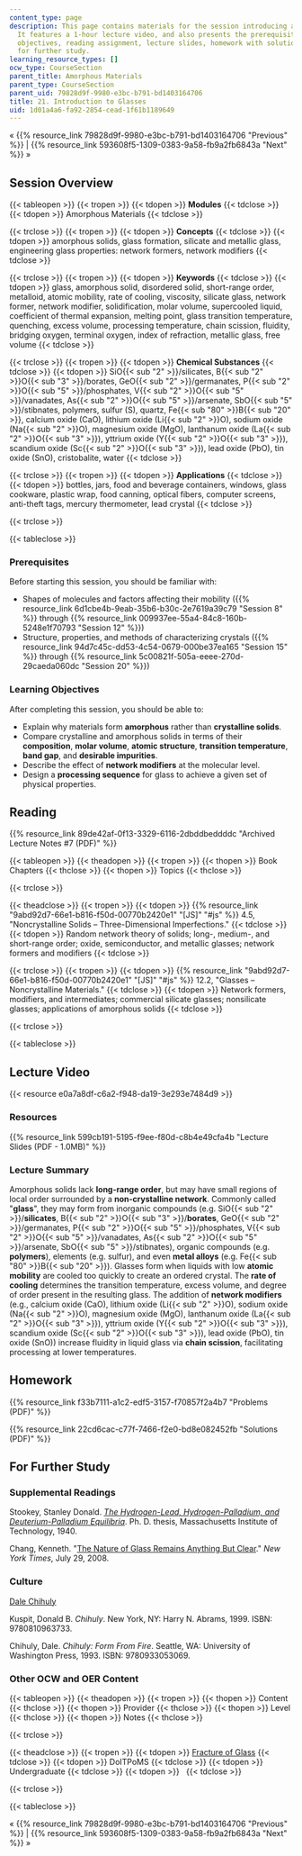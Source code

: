```yaml
---
content_type: page
description: This page contains materials for the session introducing amorphous materials.
  It features a 1-hour lecture video, and also presents the prerequisites, learning
  objectives, reading assignment, lecture slides, homework with solutions, and resources
  for further study.
learning_resource_types: []
ocw_type: CourseSection
parent_title: Amorphous Materials
parent_type: CourseSection
parent_uid: 79828d9f-9980-e3bc-b791-bd1403164706
title: 21. Introduction to Glasses
uid: 1d01a4a6-fa92-2854-cead-1f61b1189649
---
```


« {{% resource_link 79828d9f-9980-e3bc-b791-bd1403164706 "Previous" %}} | {{% resource_link 593608f5-1309-0383-9a58-fb9a2fb6843a "Next" %}} »

Session Overview
----------------

{{< tableopen >}}
{{< tropen >}}
{{< tdopen >}}
**Modules**
{{< tdclose >}}
{{< tdopen >}}
Amorphous Materials
{{< tdclose >}}

{{< trclose >}}
{{< tropen >}}
{{< tdopen >}}
**Concepts**
{{< tdclose >}}
{{< tdopen >}}
amorphous solids, glass formation, silicate and metallic glass, engineering glass properties: network formers, network modifiers
{{< tdclose >}}

{{< trclose >}}
{{< tropen >}}
{{< tdopen >}}
**Keywords**
{{< tdclose >}}
{{< tdopen >}}
glass, amorphous solid, disordered solid, short-range order, metalloid, atomic mobility, rate of cooling, viscosity, silicate glass, network former, network modifier, solidification, molar volume, supercooled liquid, coefficient of thermal expansion, melting point, glass transition temperature, quenching, excess volume, processing temperature, chain scission, fluidity, bridging oxygen, terminal oxygen, index of refraction, metallic glass, free volume
{{< tdclose >}}

{{< trclose >}}
{{< tropen >}}
{{< tdopen >}}
**Chemical Substances**
{{< tdclose >}}
{{< tdopen >}}
SiO{{< sub "2" >}}/silicates, B{{< sub "2" >}}O{{< sub "3" >}}/borates, GeO{{< sub "2" >}}/germanates, P{{< sub "2" >}}O{{< sub "5" >}}/phosphates, V{{< sub "2" >}}O{{< sub "5" >}}/vanadates, As{{< sub "2" >}}O{{< sub "5" >}}/arsenate, SbO{{< sub "5" >}}/stibnates, polymers, sulfur (S), quartz, Fe{{< sub "80" >}}B{{< sub "20" >}}, calcium oxide (CaO), lithium oxide (Li{{< sub "2" >}}O), sodium oxide (Na{{< sub "2" >}}O), magnesium oxide (MgO), lanthanum oxide (La{{< sub "2" >}}O{{< sub "3" >}}), yttrium oxide (Y{{< sub "2" >}}O{{< sub "3" >}}), scandium oxide (Sc{{< sub "2" >}}O{{< sub "3" >}}), lead oxide (PbO), tin oxide (SnO), cristobalite, water
{{< tdclose >}}

{{< trclose >}}
{{< tropen >}}
{{< tdopen >}}
**Applications**
{{< tdclose >}}
{{< tdopen >}}
bottles, jars, food and beverage containers, windows, glass cookware, plastic wrap, food canning, optical fibers, computer screens, anti-theft tags, mercury thermometer, lead crystal
{{< tdclose >}}

{{< trclose >}}

{{< tableclose >}}

### Prerequisites

Before starting this session, you should be familiar with:

*   Shapes of molecules and factors affecting their mobility ({{% resource_link 6d1cbe4b-9eab-35b6-b30c-2e7619a39c79 "Session 8" %}} through {{% resource_link 009937ee-55a4-84c8-160b-5248e1f70793 "Session 12" %}})
*   Structure, properties, and methods of characterizing crystals ({{% resource_link 94d7c45c-dd53-4c54-0679-000be37ea165 "Session 15" %}} through {{% resource_link 5c00821f-505a-eeee-270d-29caeda060dc "Session 20" %}})

### Learning Objectives

After completing this session, you should be able to:

*   Explain why materials form **amorphous** rather than **crystalline solids**.
*   Compare crystalline and amorphous solids in terms of their **composition**, **molar volume**, **atomic structure**, **transition temperature**, **band gap**, and **desirable impurities**.
*   Describe the effect of **network modifiers** at the molecular level.
*   Design a **processing sequence** for glass to achieve a given set of physical properties.

Reading
-------

{{% resource_link 89de42af-0f13-3329-6116-2dbddbeddddc "Archived Lecture Notes #7 (PDF)" %}}

{{< tableopen >}}
{{< theadopen >}}
{{< tropen >}}
{{< thopen >}}
Book Chapters
{{< thclose >}}
{{< thopen >}}
Topics
{{< thclose >}}

{{< trclose >}}

{{< theadclose >}}
{{< tropen >}}
{{< tdopen >}}
{{% resource_link "9abd92d7-66e1-b816-f50d-00770b2420e1" "\[JS\]" "#js" %}} 4.5, "Noncrystalline Solids – Three-Dimensional Imperfections."
{{< tdclose >}}
{{< tdopen >}}
Random network theory of solids; long-, medium-, and short-range order; oxide, semiconductor, and metallic glasses; network formers and modifiers
{{< tdclose >}}

{{< trclose >}}
{{< tropen >}}
{{< tdopen >}}
{{% resource_link "9abd92d7-66e1-b816-f50d-00770b2420e1" "\[JS\]" "#js" %}} 12.2, "Glasses – Noncrystalline Materials."
{{< tdclose >}}
{{< tdopen >}}
Network formers, modifiers, and intermediates; commercial silicate glasses; nonsilicate glasses; applications of amorphous solids
{{< tdclose >}}

{{< trclose >}}

{{< tableclose >}}

Lecture Video
-------------

{{< resource e0a7a8df-c6a2-f948-da19-3e293e7484d9 >}}

### Resources

{{% resource_link 599cb191-5195-f9ee-f80d-c8b4e49cfa4b "Lecture Slides (PDF - 1.0MB)" %}}

### Lecture Summary

Amorphous solids lack **long-range order**, but may have small regions of local order surrounded by a **non-crystalline network**. Commonly called "**glass**", they may form from inorganic compounds (e.g. SiO{{< sub "2" >}}/**silicates**, B{{< sub "2" >}}O{{< sub "3" >}}/**borates**, GeO{{< sub "2" >}}/germanates, P{{< sub "2" >}}O{{< sub "5" >}}/phosphates, V{{< sub "2" >}}O{{< sub "5" >}}/vanadates, As{{< sub "2" >}}O{{< sub "5" >}}/arsenate, SbO{{< sub "5" >}}/stibnates), organic compounds (e.g. **polymers**), elements (e.g. sulfur), and even **metal alloys** (e.g. Fe{{< sub "80" >}}B{{< sub "20" >}}). Glasses form when liquids with low **atomic mobility** are cooled too quickly to create an ordered crystal. The **rate of cooling** determines the transition temperature, excess volume, and degree of order present in the resulting glass. The addition of **network modifiers** (e.g., calcium oxide (CaO), lithium oxide (Li{{< sub "2" >}}O), sodium oxide (Na{{< sub "2" >}}O), magnesium oxide (MgO), lanthanum oxide (La{{< sub "2" >}}O{{< sub "3" >}}), yttrium oxide (Y{{< sub "2" >}}O{{< sub "3" >}}), scandium oxide (Sc{{< sub "2" >}}O{{< sub "3" >}}), lead oxide (PbO), tin oxide (SnO)) increase fluidity in liquid glass via **chain scission**, facilitating processing at lower temperatures.

Homework
--------

{{% resource_link f33b7111-a1c2-edf5-3157-f70857f2a4b7 "Problems (PDF)" %}}

{{% resource_link 22cd6cac-c77f-7466-f2e0-bd8e082452fb "Solutions (PDF)" %}}

For Further Study
-----------------

### Supplemental Readings

Stookey, Stanley Donald. [_The Hydrogen-Lead, Hydrogen-Palladium, and Deuterium-Palladium Equilibria_](http://dspace.mit.edu/handle/1721.1/11176). Ph. D. thesis, Massachusetts Institute of Technology, 1940.

Chang, Kenneth. "[The Nature of Glass Remains Anything But Clear](http://www.nytimes.com/2008/07/29/science/29glass.html)." _New York Times_, July 29, 2008.

### Culture

[Dale Chihuly](http://en.wikipedia.org/wiki/Chihuly)

Kuspit, Donald B. _Chihuly_. New York, NY: Harry N. Abrams, 1999. ISBN: 9780810963733.

Chihuly, Dale. _Chihuly: Form From Fire_. Seattle, WA: University of Washington Press, 1993. ISBN: 9780933053069.

### Other OCW and OER Content

{{< tableopen >}}
{{< theadopen >}}
{{< tropen >}}
{{< thopen >}}
Content
{{< thclose >}}
{{< thopen >}}
Provider
{{< thclose >}}
{{< thopen >}}
Level
{{< thclose >}}
{{< thopen >}}
Notes
{{< thclose >}}

{{< trclose >}}

{{< theadclose >}}
{{< tropen >}}
{{< tdopen >}}
[Fracture of Glass](http://www.doitpoms.ac.uk/tlplib/BD5/index.php)
{{< tdclose >}}
{{< tdopen >}}
DoITPoMS
{{< tdclose >}}
{{< tdopen >}}
Undergraduate
{{< tdclose >}}
{{< tdopen >}}
 
{{< tdclose >}}

{{< trclose >}}

{{< tableclose >}}

« {{% resource_link 79828d9f-9980-e3bc-b791-bd1403164706 "Previous" %}} | {{% resource_link 593608f5-1309-0383-9a58-fb9a2fb6843a "Next" %}} »